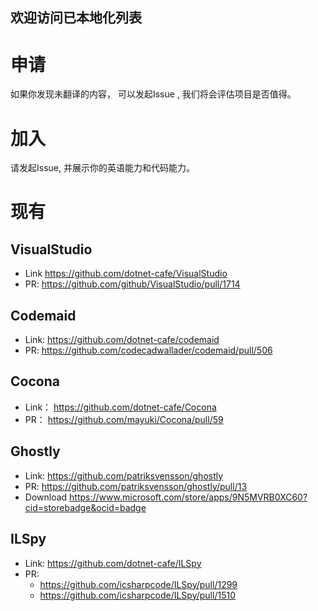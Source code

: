 ## 欢迎访问已本地化列表
   
# 申请
  
  如果你发现未翻译的内容， 可以发起Issue , 我们将会评估项目是否值得。 

# 加入
  
  请发起Issue, 并展示你的英语能力和代码能力。 

# 现有

## VisualStudio  
   
   * Link https://github.com/dotnet-cafe/VisualStudio 
   * PR: https://github.com/github/VisualStudio/pull/1714 

## Codemaid 
   * Link: https://github.com/dotnet-cafe/codemaid 
   * PR: https://github.com/codecadwallader/codemaid/pull/506
   
## Cocona 
   * Link： https://github.com/dotnet-cafe/Cocona 
   * PR： https://github.com/mayuki/Cocona/pull/59 
   
## Ghostly 
   * Link:  https://github.com/patriksvensson/ghostly 
   * PR: https://github.com/patriksvensson/ghostly/pull/13
   * Download https://www.microsoft.com/store/apps/9N5MVRB0XC60?cid=storebadge&ocid=badge 
   
## ILSpy 
   * Link:   https://github.com/dotnet-cafe/ILSpy
   * PR:
      - https://github.com/icsharpcode/ILSpy/pull/1299     
      -  https://github.com/icsharpcode/ILSpy/pull/1510
